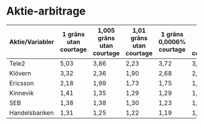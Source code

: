 # Aktie-arbitrage


| Aktie/Variabler| 1 gräns utan courtage | 1,005 gräns utan courtage | 1,01 gräns utan courtage | 1 gräns 0,0006% courtage | 1,005 gräns utan courtage | 1,01 gräns utan courtage |
| --- | --- | --- | --- | --- | --- | --- |
| Tele2 | 5,03 | 3,86 | 2,23 | 3,72 | 3,26 | 2,08 |
| Klövern | 3,32 | 2,36 | 1,90 | 2,68 | 2,11 | 1,79 |
| Ericsson | 2,18 | 1,99 | 1,73 | 1,75 | 1,76 | 1,62 |
| Kinnevik | 1,41 | 1,35 | 1,29 | 1,29 | 1,28 | 1,25 |
| SEB | 1,38 | 1,38 | 1,30 | 1,23 | 1,29 | 1,25 |
| Handelsbanken | 1,31 | 1,25 | 1,22 | 1,19 | 1,19 | 1,18 |
